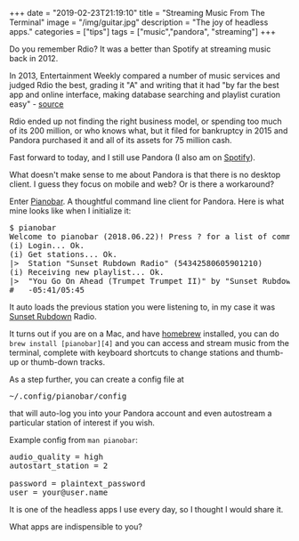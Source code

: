 +++
date = "2019-02-23T21:19:10"
title = "Streaming Music From The Terminal"
image = "/img/guitar.jpg"
description = "The joy of headless apps."
categories = ["tips"]
tags = ["music","pandora", "streaming"]
+++

Do you remember Rdio? It was a better than Spotify at streaming music back in 2012.

In 2013, Entertainment Weekly compared a number of music services and judged Rdio the best, grading it "A" and writing that it had "by far the best app and online interface, making database searching and playlist curation easy" - [source][1]

Rdio ended up not finding the right business model, or spending too much of its 200 million, or who knows what, but it filed for bankruptcy in 2015 and Pandora purchased it and all of its assets for 75 million cash.

Fast forward to today, and I still use Pandora (I also am on [Spotify][2]). 

What doesn't make sense to me about Pandora is that there is no desktop client. I guess they focus on mobile and web? Or is there a workaround?

Enter [Pianobar][4]. A thoughtful command line client for Pandora. Here is what mine looks like when I initialize it:

<pre>
$ pianobar
Welcome to pianobar (2018.06.22)! Press ? for a list of commands.
(i) Login... Ok.
(i) Get stations... Ok.
|>  Station "Sunset Rubdown Radio" (54342580605901210)
(i) Receiving new playlist... Ok.
|>  "You Go On Ahead (Trumpet Trumpet II)" by "Sunset Rubdown" on "Dragonslayer" <3
#   -05:41/05:45
</pre>

It auto loads the previous station you were listening to, in my case it was [Sunset Rubdown][5] Radio. 

It turns out if you are on a Mac, and have [homebrew][3] installed, you can do `brew install [pianobar][4]` and you can access and stream music from the terminal, complete with keyboard shortcuts to change stations and thumb-up or thumb-down tracks.

As a step further, you can create a config file at <pre>~/.config/pianobar/config</pre> that will auto-log you into your Pandora account and even autostream a particular station of interest if you wish.

Example config from `man pianobar`:

<pre>
audio_quality = high
autostart_station = 2

password = plaintext_password
user = your@user.name
</pre>


It is one of the headless apps I use every day, so I thought I would share it. 

What apps are indispensible to you?


[1]: http://www.ew.com/ew/article/0,,20663844,00.html "The best, but filed for bankruptcy."
[2]: https://open.spotify.com/user/jamesanthonycampbell "Yep, I am a hipster."
[3]: https:/brew.sh "homebrew is a great package manager, and works on windows and linux now too."
[4]: https://6xq.net/pianobar/ "I was hesitant to link to it, I don't want it to get too popular."
[5]: https://en.wikipedia.org/wiki/Sunset_Rubdown "Was a great Canadian indie rock band that included piano hero Spencer Krug."
